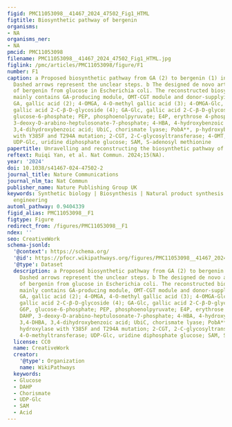 ```yaml
---
figid: PMC11053098__41467_2024_47502_Fig1_HTML
figtitle: Biosynthetic pathway of bergenin
organisms:
- NA
organisms_ner:
- NA
pmcid: PMC11053098
filename: PMC11053098__41467_2024_47502_Fig1_HTML.jpg
figlink: /pmc/articles/PMC11053098/figure/F1
number: F1
caption: a Proposed biosynthetic pathway from GA (2) to bergenin (1) in A. japonica.
  Dashed arrows represent the unclear steps. b The designed de novo artificial biosynthesis
  of bergenin from glucose in Escherichia coli. The reconstructed biosynthetic pathway
  mainly contains GA-producing module, OMT-CGT module and donor-supplying module.
  GA, gallic acid (2); 4-OMGA, 4-O-methyl gallic acid (3); 4-OMGA-Glc, 4-O-methyl
  gallic acid 2-C-β-D-glycoside (4); GA-Glc, gallic acid 2-C-β-D-glycoside (5); G6P,
  glucose-6-phosphate; PEP, phosphoenolpyruvate; E4P, erythrose 4-phosphate; DAHP,
  3-deoxy-D-arabino-heptulosonate-7-phosphate; 4-HBA, 4-hydroxybenzoic acid; 3,4-DHBA,
  3,4-dihydroxybenzoic acid; UbiC, chorismate lyase; PobA**, p-hydroxybenzoate hydroxylase
  with Y385F and T294A mutation; 2-CGT, 2-C-glycosyltransferase; 4-OMT, 4-O-methyltransferase;
  UDP-Glc, uridine diphosphate glucose; SAM, S-adenosyl methionine
papertitle: Unravelling and reconstructing the biosynthetic pathway of bergenin
reftext: Ruiqi Yan, et al. Nat Commun. 2024;15(NA).
year: '2024'
doi: 10.1038/s41467-024-47502-2
journal_title: Nature Communications
journal_nlm_ta: Nat Commun
publisher_name: Nature Publishing Group UK
keywords: Synthetic biology | Biosynthesis | Natural product synthesis | Metabolic
  engineering
automl_pathway: 0.9404339
figid_alias: PMC11053098__F1
figtype: Figure
redirect_from: /figures/PMC11053098__F1
ndex: ''
seo: CreativeWork
schema-jsonld:
  '@context': https://schema.org/
  '@id': https://pfocr.wikipathways.org/figures/PMC11053098__41467_2024_47502_Fig1_HTML.html
  '@type': Dataset
  description: a Proposed biosynthetic pathway from GA (2) to bergenin (1) in A. japonica.
    Dashed arrows represent the unclear steps. b The designed de novo artificial biosynthesis
    of bergenin from glucose in Escherichia coli. The reconstructed biosynthetic pathway
    mainly contains GA-producing module, OMT-CGT module and donor-supplying module.
    GA, gallic acid (2); 4-OMGA, 4-O-methyl gallic acid (3); 4-OMGA-Glc, 4-O-methyl
    gallic acid 2-C-β-D-glycoside (4); GA-Glc, gallic acid 2-C-β-D-glycoside (5);
    G6P, glucose-6-phosphate; PEP, phosphoenolpyruvate; E4P, erythrose 4-phosphate;
    DAHP, 3-deoxy-D-arabino-heptulosonate-7-phosphate; 4-HBA, 4-hydroxybenzoic acid;
    3,4-DHBA, 3,4-dihydroxybenzoic acid; UbiC, chorismate lyase; PobA**, p-hydroxybenzoate
    hydroxylase with Y385F and T294A mutation; 2-CGT, 2-C-glycosyltransferase; 4-OMT,
    4-O-methyltransferase; UDP-Glc, uridine diphosphate glucose; SAM, S-adenosyl methionine
  license: CC0
  name: CreativeWork
  creator:
    '@type': Organization
    name: WikiPathways
  keywords:
  - Glucose
  - DAHP
  - Chorismate
  - UDP-Glc
  - SAM
  - Acid
---
```

